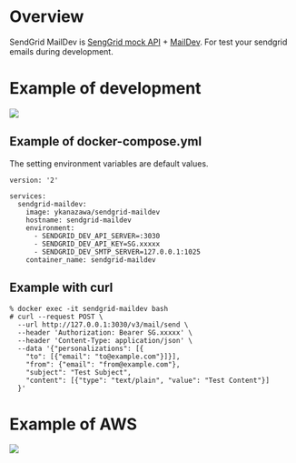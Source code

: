 # Overview

SendGrid MailDev is [SengGrid mock API](https://github.com/yKanazawa/sendgrid-dev) + [MailDev](https://maildev.github.io/maildev/). 
For test your sendgrid emails during development. 

# Example of development

![](https://raw.githubusercontent.com/yKanazawa/sendgrid-maildev/master/img/example_of_development.png)

## Example of docker-compose.yml

The setting environment variables are default values.

```
version: '2'

services:
  sendgrid-maildev:
    image: ykanazawa/sendgrid-maildev
    hostname: sendgrid-maildev
    environment:
      - SENDGRID_DEV_API_SERVER=:3030
      - SENDGRID_DEV_API_KEY=SG.xxxxx
      - SENDGRID_DEV_SMTP_SERVER=127.0.0.1:1025
    container_name: sendgrid-maildev
```

## Example with curl

```
% docker exec -it sendgrid-maildev bash
# curl --request POST \
  --url http://127.0.0.1:3030/v3/mail/send \
  --header 'Authorization: Bearer SG.xxxxx' \
  --header 'Content-Type: application/json' \
  --data '{"personalizations": [{ 
    "to": [{"email": "to@example.com"}]}], 
    "from": {"email": "from@example.com"}, 
    "subject": "Test Subject", 
    "content": [{"type": "text/plain", "value": "Test Content"}] 
  }'
```

# Example of AWS

![](https://raw.githubusercontent.com/yKanazawa/sendgrid-maildev/master/img/example_of_aws.png)
